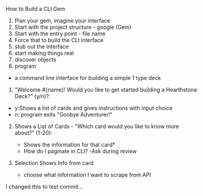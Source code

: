 How to Build a CLI Gem

1. Plan your gem, imagine your interface
2. Start with the project structure - google (Gem)
3. Start with the entry point - file name
4. Force that to build the CLI interface
5. stub out the interface 
6. start making things real
7. discover objects
8. program

- a command line interface for building a simple 1 type deck

1. "Welcome #{name}! Would you like to get started building a Hearthstone Deck?" (y/n)?: 

- y:Shows a list of cards and gives instructions with input choice 
- n: program exits "Goobye Adventurer!"

2. Shows a List of Cards - "Which card would you like to know more about?" (1-20):

    - Shows the information for that card*
    - How do I paginate in CLI? -Ask during review

3. Selection Shows Info from card
    * choose what information I want to scrape from API

I changed this to test commit...
